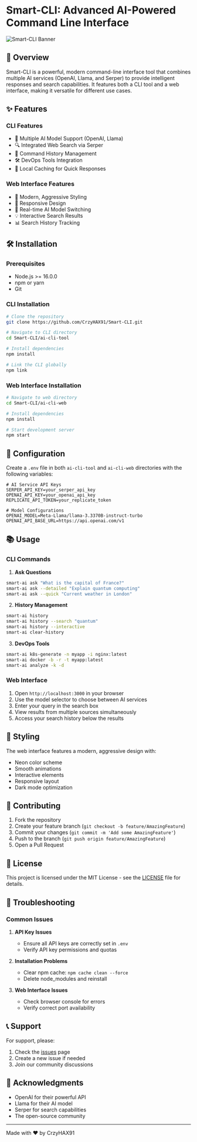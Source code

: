 # Smart-CLI: Advanced AI-Powered Command Line Interface

![Smart-CLI Banner](https://raw.githubusercontent.com/CrzyHAX91/Smart-CLI/main/ai-cli-web/public/logo192.png)

## 🚀 Overview

Smart-CLI is a powerful, modern command-line interface tool that combines multiple AI services (OpenAI, Llama, and Serper) to provide intelligent responses and search capabilities. It features both a CLI tool and a web interface, making it versatile for different use cases.

## ✨ Features

### CLI Features
- 🤖 Multiple AI Model Support (OpenAI, Llama)
- 🔍 Integrated Web Search via Serper
- 📝 Command History Management
- 🛠️ DevOps Tools Integration
- 💾 Local Caching for Quick Responses

### Web Interface Features
- 🎨 Modern, Aggressive Styling
- 📱 Responsive Design
- 🔄 Real-time AI Model Switching
- 💡 Interactive Search Results
- 📊 Search History Tracking

## 🛠️ Installation

### Prerequisites
- Node.js >= 16.0.0
- npm or yarn
- Git

### CLI Installation
```bash
# Clone the repository
git clone https://github.com/CrzyHAX91/Smart-CLI.git

# Navigate to CLI directory
cd Smart-CLI/ai-cli-tool

# Install dependencies
npm install

# Link the CLI globally
npm link
```

### Web Interface Installation
```bash
# Navigate to web directory
cd Smart-CLI/ai-cli-web

# Install dependencies
npm install

# Start development server
npm start
```

## 🔧 Configuration

Create a `.env` file in both `ai-cli-tool` and `ai-cli-web` directories with the following variables:

```env
# AI Service API Keys
SERPER_API_KEY=your_serper_api_key
OPENAI_API_KEY=your_openai_api_key
REPLICATE_API_TOKEN=your_replicate_token

# Model Configurations
OPENAI_MODEL=Meta-Llama/llama-3.3370B-instruct-turbo
OPENAI_API_BASE_URL=https://api.openai.com/v1
```

## 📚 Usage

### CLI Commands

1. **Ask Questions**
```bash
smart-ai ask "What is the capital of France?"
smart-ai ask --detailed "Explain quantum computing"
smart-ai ask --quick "Current weather in London"
```

2. **History Management**
```bash
smart-ai history
smart-ai history --search "quantum"
smart-ai history --interactive
smart-ai clear-history
```

3. **DevOps Tools**
```bash
smart-ai k8s-generate -n myapp -i nginx:latest
smart-ai docker -b -r -t myapp:latest
smart-ai analyze -k -d
```

### Web Interface

1. Open `http://localhost:3000` in your browser
2. Use the model selector to choose between AI services
3. Enter your query in the search box
4. View results from multiple sources simultaneously
5. Access your search history below the results

## 🎨 Styling

The web interface features a modern, aggressive design with:
- Neon color scheme
- Smooth animations
- Interactive elements
- Responsive layout
- Dark mode optimization

## 🤝 Contributing

1. Fork the repository
2. Create your feature branch (`git checkout -b feature/AmazingFeature`)
3. Commit your changes (`git commit -m 'Add some AmazingFeature'`)
4. Push to the branch (`git push origin feature/AmazingFeature`)
5. Open a Pull Request

## 📄 License

This project is licensed under the MIT License - see the [LICENSE](LICENSE) file for details.

## 🔧 Troubleshooting

### Common Issues

1. **API Key Issues**
   - Ensure all API keys are correctly set in `.env`
   - Verify API key permissions and quotas

2. **Installation Problems**
   - Clear npm cache: `npm cache clean --force`
   - Delete node_modules and reinstall

3. **Web Interface Issues**
   - Check browser console for errors
   - Verify correct port availability

## 📞 Support

For support, please:
1. Check the [issues](https://github.com/CrzyHAX91/Smart-CLI/issues) page
2. Create a new issue if needed
3. Join our community discussions

## 🙏 Acknowledgments

- OpenAI for their powerful API
- Llama for their AI model
- Serper for search capabilities
- The open-source community

---

Made with ❤️ by CrzyHAX91
